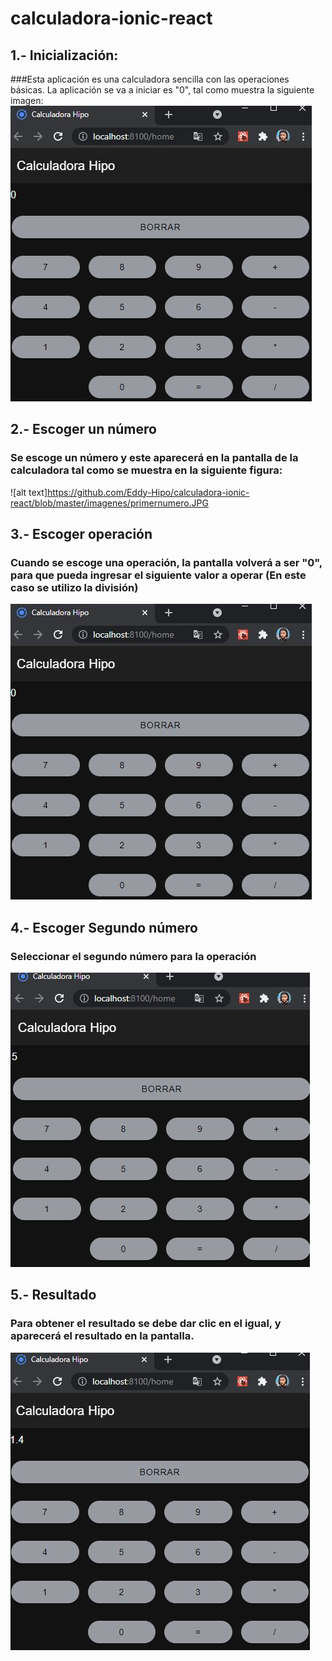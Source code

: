 # calculadora-ionic-react

## 1.- Inicialización:
###Esta aplicación es una calculadora sencilla con las operaciones básicas. La aplicación se va a iniciar es "0", tal como muestra la siguiente imagen:
![alt text](https://github.com/Eddy-Hipo/calculadora-ionic-react/blob/master/imagenes/opci%C3%B3noperaci%C3%B3n.JPG)

## 2.- Escoger un número
### Se escoge un número y este aparecerá en la pantalla de la calculadora tal como se muestra en la siguiente figura:
![alt text]https://github.com/Eddy-Hipo/calculadora-ionic-react/blob/master/imagenes/primernumero.JPG

## 3.- Escoger operación
### Cuando se escoge una operación, la pantalla volverá a ser "0", para que pueda ingresar el siguiente valor a operar (En este caso se utilizo la división)
![alt text](https://github.com/Eddy-Hipo/calculadora-ionic-react/blob/master/imagenes/opci%C3%B3noperaci%C3%B3n.JPG)


## 4.- Escoger Segundo número
### Seleccionar el segundo número para la operación
![alt text](https://github.com/Eddy-Hipo/calculadora-ionic-react/blob/master/imagenes/segundonumero.JPG)


## 5.- Resultado
### Para obtener el resultado se debe dar clic en el igual, y aparecerá el resultado en la pantalla.
![alt text](https://github.com/Eddy-Hipo/calculadora-ionic-react/blob/master/imagenes/Resultado.JPG)

